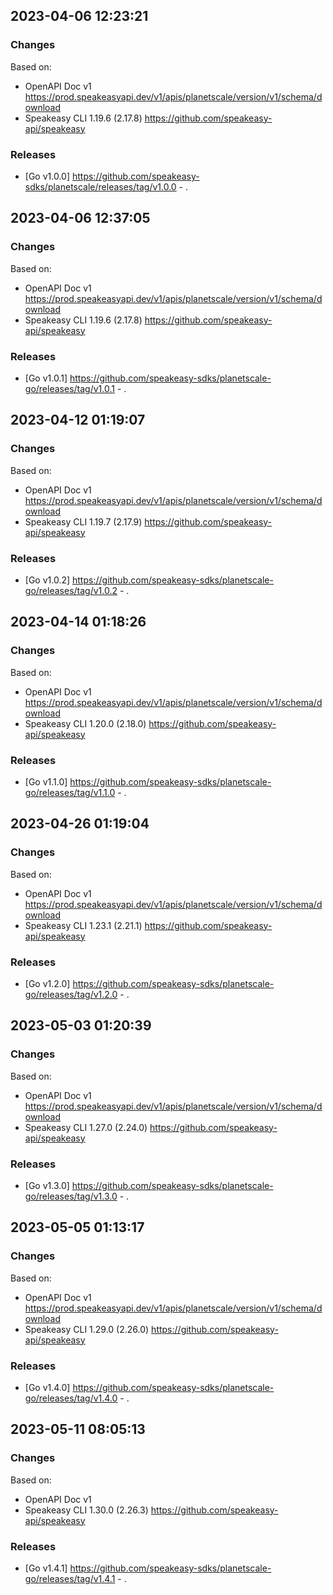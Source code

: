 

## 2023-04-06 12:23:21
### Changes
Based on:
- OpenAPI Doc v1 https://prod.speakeasyapi.dev/v1/apis/planetscale/version/v1/schema/download
- Speakeasy CLI 1.19.6 (2.17.8) https://github.com/speakeasy-api/speakeasy
### Releases
- [Go v1.0.0] https://github.com/speakeasy-sdks/planetscale/releases/tag/v1.0.0 - .

## 2023-04-06 12:37:05
### Changes
Based on:
- OpenAPI Doc v1 https://prod.speakeasyapi.dev/v1/apis/planetscale/version/v1/schema/download
- Speakeasy CLI 1.19.6 (2.17.8) https://github.com/speakeasy-api/speakeasy
### Releases
- [Go v1.0.1] https://github.com/speakeasy-sdks/planetscale-go/releases/tag/v1.0.1 - .

## 2023-04-12 01:19:07
### Changes
Based on:
- OpenAPI Doc v1 https://prod.speakeasyapi.dev/v1/apis/planetscale/version/v1/schema/download
- Speakeasy CLI 1.19.7 (2.17.9) https://github.com/speakeasy-api/speakeasy
### Releases
- [Go v1.0.2] https://github.com/speakeasy-sdks/planetscale-go/releases/tag/v1.0.2 - .

## 2023-04-14 01:18:26
### Changes
Based on:
- OpenAPI Doc v1 https://prod.speakeasyapi.dev/v1/apis/planetscale/version/v1/schema/download
- Speakeasy CLI 1.20.0 (2.18.0) https://github.com/speakeasy-api/speakeasy
### Releases
- [Go v1.1.0] https://github.com/speakeasy-sdks/planetscale-go/releases/tag/v1.1.0 - .

## 2023-04-26 01:19:04
### Changes
Based on:
- OpenAPI Doc v1 https://prod.speakeasyapi.dev/v1/apis/planetscale/version/v1/schema/download
- Speakeasy CLI 1.23.1 (2.21.1) https://github.com/speakeasy-api/speakeasy
### Releases
- [Go v1.2.0] https://github.com/speakeasy-sdks/planetscale-go/releases/tag/v1.2.0 - .

## 2023-05-03 01:20:39
### Changes
Based on:
- OpenAPI Doc v1 https://prod.speakeasyapi.dev/v1/apis/planetscale/version/v1/schema/download
- Speakeasy CLI 1.27.0 (2.24.0) https://github.com/speakeasy-api/speakeasy
### Releases
- [Go v1.3.0] https://github.com/speakeasy-sdks/planetscale-go/releases/tag/v1.3.0 - .

## 2023-05-05 01:13:17
### Changes
Based on:
- OpenAPI Doc v1 https://prod.speakeasyapi.dev/v1/apis/planetscale/version/v1/schema/download
- Speakeasy CLI 1.29.0 (2.26.0) https://github.com/speakeasy-api/speakeasy
### Releases
- [Go v1.4.0] https://github.com/speakeasy-sdks/planetscale-go/releases/tag/v1.4.0 - .

## 2023-05-11 08:05:13
### Changes
Based on:
- OpenAPI Doc v1 
- Speakeasy CLI 1.30.0 (2.26.3) https://github.com/speakeasy-api/speakeasy
### Releases
- [Go v1.4.1] https://github.com/speakeasy-sdks/planetscale-go/releases/tag/v1.4.1 - .